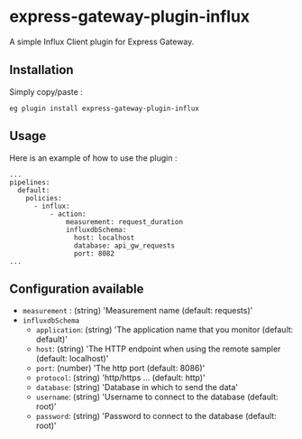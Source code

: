 # express-gateway-plugin-influx
A simple Influx Client plugin for Express Gateway.

## Installation

Simply copy/paste :

`eg plugin install express-gateway-plugin-influx`

## Usage

Here is an example of how to use the plugin :

```
...
pipelines:
  default:
    policies:
      - influx:
          - action:
              measurement: request_duration
              influxdbSchema:
                host: localhost
                database: api_gw_requests
                port: 8082
...
```

## Configuration available

- `measurement` : (string) 'Measurement name (default: requests)'
- `influxdbSchema`
    - `application`: (string) 'The application name that you monitor (default: default)'
    - `host`: (string) 'The HTTP endpoint when using the remote sampler (default: localhost)'
    - `port`: (number) 'The http port (default: 8086)'
    - `protocol`: (string) 'http/https ... (default: http)'
    - `database`: (string) 'Database in which to send the data'
    - `username`: (string) 'Username to connect to the database (default: root)'
    - `password`: (string) 'Password to connect to the database (default: root)'

